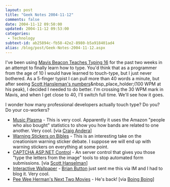 ```yaml
---
layout: post
title: "Geek Notes 2004-11-12"
comments: false
date: 2004-11-12 09:50:00
updated: 2004-11-12 09:53:00
categories:
 - Technology
subtext-id: ab25894c-fb58-42e2-8980-b5a918401ad4
alias: /blog/post/Geek-Notes-2004-11-12.aspx
---
```



I've been using [Mavis Beacon Teaches Typing 16](http://www.amazon.com/exec/obidos/ASIN/B0001GU7JC/peterprovosto-20) for the past two weeks in an attempt to finally learn how to type. You'd think that as a programmer from the age of 10 I would have learned to touch-type, but I just never bothered. As a 5-finger typist I can pull more than 40 words a minute, but after seeing [Scott Hansleman's numbers](http://www.hanselman.com/blog/default.aspx?date=2004-09-20)&nbsp_place_holder;(100 WPM at his peak), I decided I needed to do better. I'm crossing the 30 WPM mark in Mavis, and when I get close to 40, I'll switch full time. We'll see how it goes.

I wonder how many professional developers actually touch type? Do you? Do your co-workers?

  * [Music Plasma](http://www.musicplasma.com/) - This is very cool. Apparently it uses the Amazon "people who also bought" statistics to show you how bands are related to one another. Very cool. [via [Craig Andera](http://pluralsight.com/blogs/craig/archive/2004/11/09/3351.aspx)]
  * [Warning Stickers on Bibles](http://www.boingboing.net/2004/11/10/story_on_cobb_county.html) - This is an interesting take on the creationism warning sticker debate. I suppose we will end up with warning stickers on everything at some point.
  * [CAPTCHA ASP.NET Control](http://www.codinghorror.com/blog/archives/000094.html) - An server control that gives you those "type the letters from the image" tools to stop automated form submissions. [via [Scott Hanselman](http://www.hanselman.com/blog/PermaLink.aspx?guid=99b2e3e9-5597-4883-a015-d77c3246a2a8)]
  * [Interactive Wallpaper](http://www.interaction-ivrea.it/en/gallery/notsowhitewalls/index.asp) - [Brian Button](http://dotnetjunkies.com/WebLog/oneagilecoder/) just sent me this via IM and I had to blog it. Very cool.
  * [Pee Wee Herman's Next Two Movies](http://www.eonline.com/News/Items/0,1,15304,00.html) - He's back! [via [Boing Boing](http://www.boingboing.net/2004/11/10/pee_wee_herman_has_t.html)]
